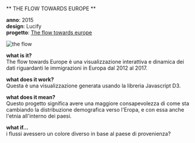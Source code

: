 ** THE FLOW TOWARDS EUROPE **

**anno**: 2015 <br>
**design**: Lucify <br>
**progetto**: [The flow towards europe](https://www.lucify.com/the-flow-towards-europe/)


![the flow](https://dublin.sciencegallery.com/trauma/assets/img/exhibits/the-flow-towards-europe.jpg)


**what is it?** <br>
The flow towards Europe è una visualizzazione interattiva e dinamica dei dati riguardanti le immigrazioni in Europa dal 2012 al 2017.

**what does it work?** <br>
Questa è una visualizzazione generata usando la libreria Javascript D3.


**what does it mean?** <br>
Questo progetto significa avere una maggiore consapevolezza di come sta cambiando la distribuzione demografica verso l'Eropa, e con essa anche l'etnia all'interno dei paesi.


**what if...** <br>
i flussi avessero un colore diverso in base al paese di provenienza?
